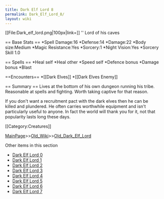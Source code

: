 ```yaml
---
title: Dark Elf Lord 8
permalink: Dark_Elf_Lord_8/
layout: wiki
---
```

[[File:Dark_elf_lord.png|100px|link=]] '' Lord of his caves

== Base Stats ==
*Spell Damage:16
*Defense:14
*Damage:22
*Body size:Medium
*Magic Resistance:Yes
*Sorcery:1
*Night Vision:Yes
*Sorcery Skill 1.0

== Spells ==
*Heal self
*Heal other
*Speed self
*Defence bonus
*Damage bonus
*Blast

==Encounters==
*[[Dark Elves]]
*[[Dark Elves Enemy]]

== Summary ==
Lives at the bottom of his own dungeon running his tribe. Reasonable at spells and fighting. Worth taking captive for that reason.

If you don't want a recruitment pact with the dark elves then he can be killed and plundered. He often carries worthwhile equipment and isn't particularly useful to anyone. In fact the world will thank you for it, not that popularity lasts long these days.

[[Category:Creatures]]

[MainPage](/keeperrl_wiki/ "wikilink")>>[Old_Wiki](/keeperrl_wiki/Old_Wiki "wikilink")>>[Old_Dark_Elf_Lord](/keeperrl_wiki/Old_Dark_Elf_Lord "wikilink")

Other items in this section
-    [Dark Elf Lord 0](/keeperrl_wiki/Dark_Elf_Lord_0 "wikilink")
-    [Dark Elf Lord 1](/keeperrl_wiki/Dark_Elf_Lord_1 "wikilink")
-    [Dark Elf Lord 2](/keeperrl_wiki/Dark_Elf_Lord_2 "wikilink")
-    [Dark Elf Lord 3](/keeperrl_wiki/Dark_Elf_Lord_3 "wikilink")
-    [Dark Elf Lord 4](/keeperrl_wiki/Dark_Elf_Lord_4 "wikilink")
-    [Dark Elf Lord 5](/keeperrl_wiki/Dark_Elf_Lord_5 "wikilink")
-    [Dark Elf Lord 6](/keeperrl_wiki/Dark_Elf_Lord_6 "wikilink")
-    [Dark Elf Lord 7](/keeperrl_wiki/Dark_Elf_Lord_7 "wikilink")

